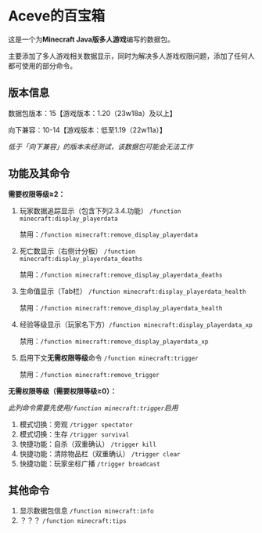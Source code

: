 # Aceve的百宝箱

这是一个为**Minecraft Java版多人游戏**编写的数据包。

主要添加了多人游戏相关数据显示，同时为解决多人游戏权限问题，添加了任何人都可使用的部分命令。

## 版本信息
数据包版本：15【游戏版本：1.20（23w18a）及以上】

向下兼容：10-14【游戏版本：低至1.19（22w11a）】

*低于「向下兼容」的版本未经测试，该数据包可能会无法工作*

## 功能及其命令

**需要权限等级≥2：**

1. 玩家数据追踪显示（包含下列2.3.4.功能） `/function minecraft:display_playerdata`

   禁用：`/function minecraft:remove_display_playerdata`

1. 死亡数显示（右侧计分板） `/function minecraft:display_playerdata_deaths`

   禁用：`/function minecraft:remove_display_playerdata_deaths`

1. 生命值显示（Tab栏） `/function minecraft:display_playerdata_health`

   禁用：`/function minecraft:remove_display_playerdata_health`

1. 经验等级显示（玩家名下方）`/function minecraft:display_playerdata_xp`

   禁用：`/function minecraft:remove_display_playerdata_xp`

1. 启用下文**无需权限等级**命令 `/function minecraft:trigger`

   禁用：`/function minecraft:remove_trigger`

**无需权限等级（需要权限等级≥0）：**

*此列命令需要先使用`/function minecraft:trigger`启用*

1. 模式切换：旁观 `/trigger spectator`
1. 模式切换：生存 `/trigger survival`
1. 快捷功能：自杀（双重确认） `/trigger kill`
1. 快捷功能：清除物品栏（双重确认） `/trigger clear`
1. 快捷功能：玩家坐标广播 `/trigger broadcast`

## 其他命令

1. 显示数据包信息 `/function minecraft:info`
2. ？？？ `/function minecraft:tips`

